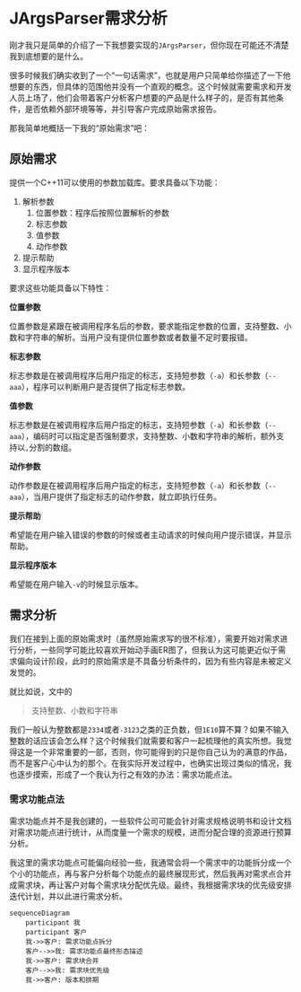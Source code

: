 # JArgsParser需求分析

刚才我只是简单的介绍了一下我想要实现的`JArgsParser`，但你现在可能还不清楚我到底想要的是什么。

很多时候我们确实收到了一个“一句话需求”，也就是用户只简单给你描述了一下他想要的东西，但具体的范围他并没有一个直观的概念。这个时候就需要需求和开发人员上场了，他们会带着客户分析客户想要的产品是什么样子的，是否有其他条件，是否依赖外部环境等等，并引导客户完成原始需求报告。

那我简单地概括一下我的“原始需求”吧：

## 原始需求

提供一个C++11可以使用的参数加载库。要求具备以下功能：

1. 解析参数 
   1. 位置参数：程序后按照位置解析的参数
   2. 标志参数
   3. 值参数
   4. 动作参数
2. 提示帮助
3. 显示程序版本

要求这些功能具备以下特性：

**位置参数**

位置参数是紧跟在被调用程序名后的参数，要求能指定参数的位置，支持整数、小数和字符串的解析。当用户没有提供位置参数或者数量不足时要报错。

**标志参数**

标志参数是在被调用程序后用户指定的标志，支持短参数（`-a`）和长参数（`--aaa`），程序可以判断用户是否提供了指定标志参数。

**值参数**

标志参数是在被调用程序后用户指定的标志，支持短参数（`-a`）和长参数（`--aaa`），编码时可以指定是否强制要求，支持整数、小数和字符串的解析，额外支持以`,`分割的数组。

**动作参数**

动作参数是在被调用程序后用户指定的标志，支持短参数（`-a`）和长参数（`--aaa`），当用户提供了指定标志的动作参数，就立即执行任务。

**提示帮助**

希望能在用户输入错误的参数的时候或者主动请求的时候向用户提示错误，并显示帮助。

**显示程序版本**

希望能在用户输入`-v`的时候显示版本。

## 需求分析

我们在接到上面的原始需求时（虽然原始需求写的很不标准），需要开始对需求进行分析，一些同学可能比较喜欢开始动手画ER图了，但我认为这可能更近似于需求偏向设计阶段，此时的原始需求是不具备分析条件的，因为有些内容是未被定义发觉的。

就比如说，文中的

> 支持整数、小数和字符串

我们一般认为整数都是`2334`或者`-3123`之类的正负数，但`1E10`算不算？如果不输入整数的话应该会怎么样？这个时候我们就需要和客户一起梳理他的真实所想。我觉得这是一个非常重要的一部，否则，你可能得到的只是你自己认为的满意的作品，而不是客户心中认为的那个。在我实际开发过程中，也确实出现过类似的情况，我也逐步摸索，形成了一个我认为行之有效的办法：需求功能点法。

### 需求功能点法

需求功能点并不是我创建的，一些软件公司可能会针对需求规格说明书和设计文档对需求功能点进行统计，从而度量一个需求的规模，进而分配合理的资源进行预算分析。

我这里的需求功能点可能偏向经验一些，我通常会将一个需求中的功能拆分成一个个小的功能点，再与客户分析每个功能点的最终展现形式，然后我再对需求点合并成需求块，再让客户对每个需求块分配优先级。最终，我根据需求块的优先级安排迭代计划，并以此进行需求分析。

```mermaid
sequenceDiagram
    participant 我
    participant 客户
    我->>客户: 需求功能点拆分
    客户-->>我: 需求功能点最终形态描述
    我->>客户: 需求块合并
    客户-->>我: 需求块优先级
    我->>客户: 版本和排期
```
